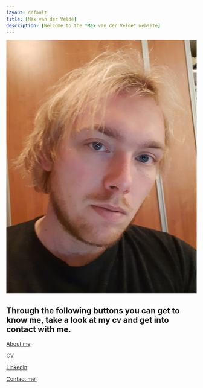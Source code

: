```yaml
---
layout: default
title: [Max van der Velde]
description: [Welcome to the *Max van der Velde* website]
---
```

![](picture.jpg)
## Through the following buttons you can get to know me, take a look at my cv and get into contact with me.

[About me](https://maxvandervelde.github.io/About%20me/me) 


[CV](https://maxvandervelde.github.io/CV/CV)  


[Linkedin](https://www.linkedin.com/in/max-van-der-velde-9a6990121/)


[Contact me!](mailto:m.e.vandervelde@uu.nl)
